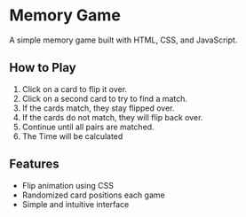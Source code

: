 # Memory Game

A simple memory game built with HTML, CSS, and JavaScript.

## How to Play

1. Click on a card to flip it over.
2. Click on a second card to try to find a match.
3. If the cards match, they stay flipped over.
4. If the cards do not match, they will flip back over.
5. Continue until all pairs are matched.
6. The Time will be calculated

## Features

- Flip animation using CSS
- Randomized card positions each game
- Simple and intuitive interface


 
